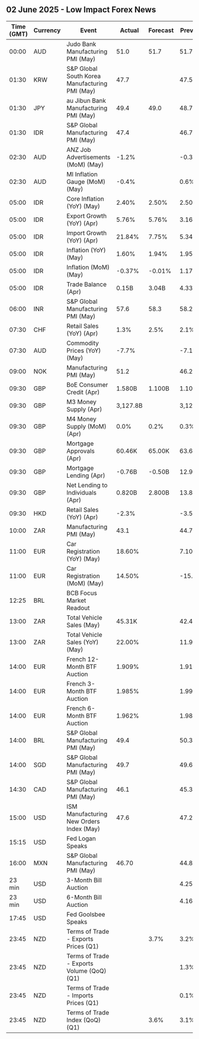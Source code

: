 ## 02 June 2025 - Low Impact Forex News

| Time (GMT) | Currency | Event | Actual | Forecast | Previous |
|------|----------|-------|--------|----------|----------|
| 00:00 | AUD | Judo Bank Manufacturing PMI (May) | 51.0 | 51.7 | 51.7 |
| 01:30 | KRW | S&P Global South Korea Manufacturing PMI (May) | 47.7 |  | 47.5 |
| 01:30 | JPY | au Jibun Bank Manufacturing PMI (May) | 49.4 | 49.0 | 48.7 |
| 01:30 | IDR | S&P Global Manufacturing PMI (May) | 47.4 |  | 46.7 |
| 02:30 | AUD | ANZ Job Advertisements (MoM) (May) | -1.2% |  | -0.3% |
| 02:30 | AUD | MI Inflation Gauge (MoM) (May) | -0.4% |  | 0.6% |
| 05:00 | IDR | Core Inflation (YoY) (May) | 2.40% | 2.50% | 2.50% |
| 05:00 | IDR | Export Growth (YoY) (Apr) | 5.76% | 5.76% | 3.16% |
| 05:00 | IDR | Import Growth (YoY) (Apr) | 21.84% | 7.75% | 5.34% |
| 05:00 | IDR | Inflation (YoY) (May) | 1.60% | 1.94% | 1.95% |
| 05:00 | IDR | Inflation (MoM) (May) | -0.37% | -0.01% | 1.17% |
| 05:00 | IDR | Trade Balance (Apr) | 0.15B | 3.04B | 4.33B |
| 06:00 | INR | S&P Global Manufacturing PMI (May) | 57.6 | 58.3 | 58.2 |
| 07:30 | CHF | Retail Sales (YoY) (Apr) | 1.3% | 2.5% | 2.1% |
| 07:30 | AUD | Commodity Prices (YoY) (May) | -7.7% |  | -7.1% |
| 09:00 | NOK | Manufacturing PMI (May) | 51.2 |  | 46.2 |
| 09:30 | GBP | BoE Consumer Credit (Apr) | 1.580B | 1.100B | 1.102B |
| 09:30 | GBP | M3 Money Supply (Apr) | 3,127.8B |  | 3,129.2B |
| 09:30 | GBP | M4 Money Supply (MoM) (Apr) | 0.0% | 0.2% | 0.3% |
| 09:30 | GBP | Mortgage Approvals (Apr) | 60.46K | 65.00K | 63.60K |
| 09:30 | GBP | Mortgage Lending (Apr) | -0.76B | -0.50B | 12.96B |
| 09:30 | GBP | Net Lending to Individuals (Apr) | 0.820B | 2.800B | 13.800B |
| 09:30 | HKD | Retail Sales (YoY) (Apr) | -2.3% |  | -3.5% |
| 10:00 | ZAR | Manufacturing PMI (May) | 43.1 |  | 44.7 |
| 11:00 | EUR | Car Registration (YoY) (May) | 18.60% |  | 7.10% |
| 11:00 | EUR | Car Registration (MoM) (May) | 14.50% |  | -15.60% |
| 12:25 | BRL | BCB Focus Market Readout |  |  |  |
| 13:00 | ZAR | Total Vehicle Sales (May) | 45.31K |  | 42.40K |
| 13:00 | ZAR | Total Vehicle Sales (YoY) (May) | 22.00% |  | 11.90% |
| 14:00 | EUR | French 12-Month BTF Auction | 1.909% |  | 1.913% |
| 14:00 | EUR | French 3-Month BTF Auction | 1.985% |  | 1.999% |
| 14:00 | EUR | French 6-Month BTF Auction | 1.962% |  | 1.982% |
| 14:00 | BRL | S&P Global Manufacturing PMI (May) | 49.4 |  | 50.3 |
| 14:00 | SGD | S&P Global Manufacturing PMI (May) | 49.7 |  | 49.6 |
| 14:30 | CAD | S&P Global Manufacturing PMI (May) | 46.1 |  | 45.3 |
| 15:00 | USD | ISM Manufacturing New Orders Index (May) | 47.6 |  | 47.2 |
| 15:15 | USD | Fed Logan Speaks |  |  |  |
| 16:00 | MXN | S&P Global Manufacturing PMI (May) | 46.70 |  | 44.80 |
| 23 min | USD | 3-Month Bill Auction |  |  | 4.255% |
| 23 min | USD | 6-Month Bill Auction |  |  | 4.160% |
| 17:45 | USD | Fed Goolsbee Speaks |  |  |  |
| 23:45 | NZD | Terms of Trade - Exports Prices (Q1) |  | 3.7% | 3.2% |
| 23:45 | NZD | Terms of Trade - Exports Volume (QoQ) (Q1) |  |  | 1.3% |
| 23:45 | NZD | Terms of Trade - Imports Prices (Q1) |  |  | 0.1% |
| 23:45 | NZD | Terms of Trade Index (QoQ) (Q1) |  | 3.6% | 3.1% |

